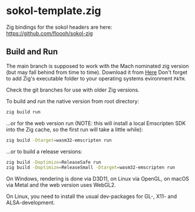 # sokol-template.zig
Zig bindings for the sokol headers are here: https://github.com/floooh/sokol-zig

## Build and Run

The main branch is supposed to work with the Mach nominated zig version (but may
fall behind from time to time). Download it from [Here](https://machengine.org/about/nominated-zig/)
Don't forget to add Zig's executable folder to your operating systems evironment `PATH`.

Check the git branches for use with older Zig versions.

To build and run the native version from root directory:

```bash
zig build run
```

...or for the web version run (NOTE: this will install a local Emscripten SDK into the Zig cache, so the first
run will take a little while):

```bash
zig build -Dtarget=wasm32-emscripten run
```

...or to build a release versions:

```bash
zig build -Doptimize=ReleaseSafe run
zig build -Doptimize=ReleaseSmall -Dtarget=wasm32-emscripten run
```

On Windows, rendering is done via D3D11, on Linux via OpenGL, on macOS via Metal
and the web version uses WebGL2.

On Linux, you need to install the usual dev-packages for GL-, X11- and ALSA-development.
